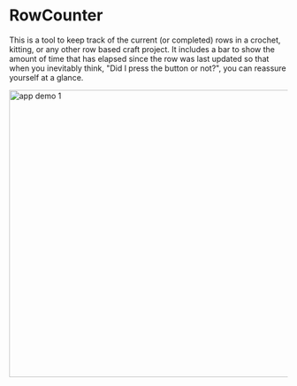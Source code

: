 # RowCounter

This is a tool to keep track of the current (or completed) rows in a crochet, kitting, or any other row based craft project. It includes a bar to show the amount of time that has elapsed 
since the row was last updated so that when you inevitably think, "Did I press the button or not?", you can reassure yourself at a glance. 

<img width="519" alt="app demo 1" src="https://github.com/cerichter/RowCounter/assets/144564623/ae53656d-8bd0-49e8-9a4b-da4395d42bd5">
